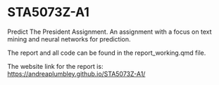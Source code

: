 # STA5073Z-A1

Predict The President Assignment. An assignment with a focus on text mining and neural networks for prediction.

The report and all code can be found in the report_working.qmd file. 

The website link for the report is: https://andreaplumbley.github.io/STA5073Z-A1/
